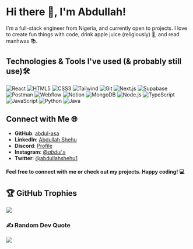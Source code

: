 # Hi there 👋, I'm Abdullah!

I'm a full-stack engineer from Nigeria, and currently open to projects. I love to create fun things with code, drink apple juice (religiously) 🍎, and read manhwas 📚. 

## Technologies & Tools I've used (& probably still use)🛠️
![React](https://img.shields.io/badge/-React-61DAFB?logo=react&logoColor=white)
![HTML5](https://img.shields.io/badge/-HTML5-E34F26?logo=html5&logoColor=white)
![CSS3](https://img.shields.io/badge/-CSS3-1572B6?logo=css3)
![Tailwind](https://img.shields.io/badge/-Tailwind-38B2AC?logo=tailwind-css)
![Git](https://img.shields.io/badge/-Git-F05032?logo=git&logoColor=white)
![Next.js](https://img.shields.io/badge/-Next.js-000000?logo=next.js)
![Supabase](https://img.shields.io/badge/-Supabase-181818?logo=supabase)
![Postman](https://img.shields.io/badge/-Postman-FF6C37?logo=postman)
![Webflow](https://img.shields.io/badge/-Webflow-4353FF?logo=webflow)
![Notion](https://img.shields.io/badge/-Notion-000000?logo=notion)
![MongoDB](https://img.shields.io/badge/-MongoDB-13aa52?logo=mongodb)
![Node.js](https://img.shields.io/badge/-Node.js-339933?logo=node.js&logoColor=white)
![TypeScript](https://img.shields.io/badge/-TypeScript-007ACC?logo=typescript)
![JavaScript](https://img.shields.io/badge/-JavaScript-F7DF1E?logo=javascript&logoColor=black)
![Python](https://img.shields.io/badge/-Python-3776AB?logo=python&logoColor=white)
![Java](https://img.shields.io/badge/-Java-007396?logo=java)

## Connect with Me 🌐
- **GitHub**: [abdul-asa](https://github.com/abdul-asa)
- **LinkedIn**: [Abdullah Shehu](https://www.linkedin.com/in/abdullah-shehu/)
- **Discord**: [Profile](https://discordapp.com/users/619602146526232577)
- **Instagram**: [@_abdul_.s](https://www.instagram.com/_abdul_.s/)
- **Twitter**: [@abdullahshehu1](https://twitter.com/abdullahshehu1)

  
#### Feel free to connect with me or check out my projects. Happy coding! 💻

## 🏆 GitHub Trophies
![](https://github-profile-trophy.vercel.app/?username=Abdul-Asa&theme=radical&no-frame=true&no-bg=false&margin-w=4)

### ✍️ Random Dev Quote
![](https://quotes-github-readme.vercel.app/api?type=horizontal&theme=radical)



